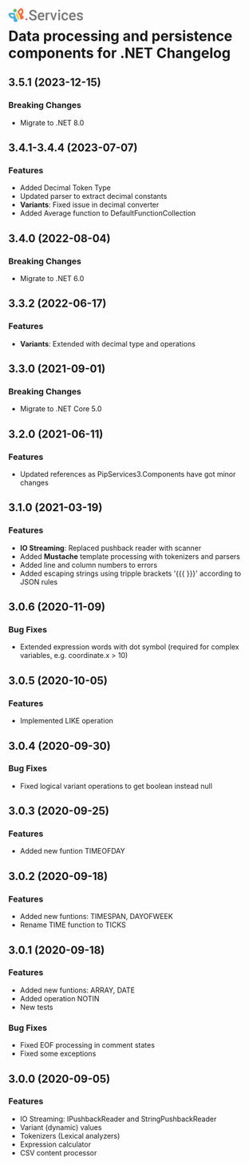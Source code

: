 # <img src="https://github.com/pip-services/pip-services/raw/master/design/Logo.png" alt="Pip.Services Logo" style="max-width:30%"> <br/> Data processing and persistence components for .NET Changelog

## <a name="3.5.1"></a> 3.5.1 (2023-12-15)

### Breaking Changes
* Migrate to .NET 8.0

## <a name="3.4.1-3.4.4"></a> 3.4.1-3.4.4 (2023-07-07)

### Features
* Added Decimal Token Type 
* Updated parser to extract decimal constants
* **Variants**: Fixed issue in decimal converter
* Added Average function to DefaultFunctionCollection

## <a name="3.4.0"></a> 3.4.0 (2022-08-04)

### Breaking Changes
* Migrate to .NET 6.0

## <a name="3.3.2"></a> 3.3.2 (2022-06-17)
### Features
* **Variants**: Extended with decimal type and operations

## <a name="3.3.0"></a> 3.3.0 (2021-09-01)

### Breaking Changes
* Migrate to .NET Core 5.0

## <a name="3.2.0"></a> 3.2.0 (2021-06-11) 

### Features
* Updated references as PipServices3.Components have got minor changes

## <a name="3.1.0"></a> 3.1.0 (2021-03-19)

### Features
* **IO Streaming**: Replaced pushback reader with scanner
* Added **Mustache** template processing with tokenizers and parsers
* Added line and column numbers to errors
* Added escaping strings using tripple brackets '{{{ }}}' according to JSON rules

## <a name="3.0.6"></a> 3.0.6 (2020-11-09)

### Bug Fixes
* Extended expression words with dot symbol (required for complex variables, e.g. coordinate.x > 10)

## <a name="3.0.5"></a> 3.0.5 (2020-10-05)

### Features
* Implemented LIKE operation

## <a name="3.0.4"></a> 3.0.4 (2020-09-30)

### Bug Fixes
* Fixed logical variant operations to get boolean instead null

## <a name="3.0.3"></a> 3.0.3 (2020-09-25)

### Features
* Added new funtion TIMEOFDAY

## <a name="3.0.2"></a> 3.0.2 (2020-09-18)

### Features
* Added new funtions: TIMESPAN, DAYOFWEEK
* Rename TIME function to TICKS

## <a name="3.0.1"></a> 3.0.1 (2020-09-18)

### Features
* Added new funtions: ARRAY, DATE
* Added operation NOTIN
* New tests

### Bug Fixes
* Fixed EOF processing in comment states
* Fixed some exceptions

## <a name="3.0.0"></a> 3.0.0 (2020-09-05)

### Features
* IO Streaming: IPushbackReader and StringPushbackReader
* Variant (dynamic) values
* Tokenizers (Lexical analyzers)
* Expression calculator
* CSV content processor